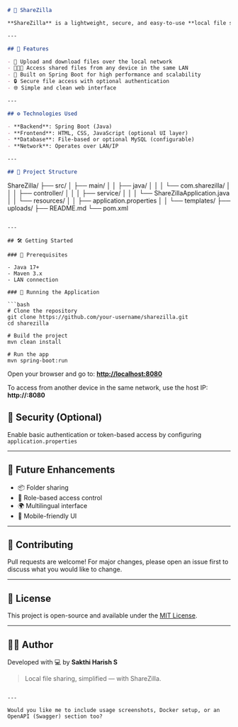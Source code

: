 
```markdown
# 🚀 ShareZilla

**ShareZilla** is a lightweight, secure, and easy-to-use **local file sharing system** that allows users to share files within a local network. Built on **Spring Boot**, it offers fast file transfers without the need for cloud storage or internet access.

---

## 🧩 Features

- 📁 Upload and download files over the local network
- 🧑‍🤝‍🧑 Access shared files from any device in the same LAN
- 🚀 Built on Spring Boot for high performance and scalability
- 🔒 Secure file access with optional authentication
- 🌐 Simple and clean web interface

---

## ⚙️ Technologies Used

- **Backend**: Spring Boot (Java)
- **Frontend**: HTML, CSS, JavaScript (optional UI layer)
- **Database**: File-based or optional MySQL (configurable)
- **Network**: Operates over LAN/IP

---

## 📂 Project Structure

```

ShareZilla/
├── src/
│   ├── main/
│   │   ├── java/
│   │   │   └── com.sharezilla/
│   │   │       ├── controller/
│   │   │       ├── service/
│   │   │       └── ShareZillaApplication.java
│   │   └── resources/
│   │       ├── application.properties
│   │       └── templates/
├── uploads/
├── README.md
└── pom.xml

````

---

## 🛠️ Getting Started

### 🔧 Prerequisites

- Java 17+
- Maven 3.x
- LAN connection

### 🚀 Running the Application

```bash
# Clone the repository
git clone https://github.com/your-username/sharezilla.git
cd sharezilla

# Build the project
mvn clean install

# Run the app
mvn spring-boot:run
````

Open your browser and go to:
**[http://localhost:8080](http://localhost:8080)**

To access from another device in the same network, use the host IP:
**http\://<your-local-ip>:8080**



## 🔐 Security (Optional)

Enable basic authentication or token-based access by configuring `application.properties`

---

## 🧪 Future Enhancements

* 📦 Folder sharing
* 🔐 Role-based access control
* 🌍 Multilingual interface
* 📲 Mobile-friendly UI

---

## 🤝 Contributing

Pull requests are welcome! For major changes, please open an issue first to discuss what you would like to change.

---

## 📄 License

This project is open-source and available under the [MIT License](LICENSE).

---

## 🧑‍💻 Author

Developed with 💻 by **Sakthi Harish S**

> Local file sharing, simplified — with ShareZilla.

```

---

Would you like me to include usage screenshots, Docker setup, or an OpenAPI (Swagger) section too?
```
